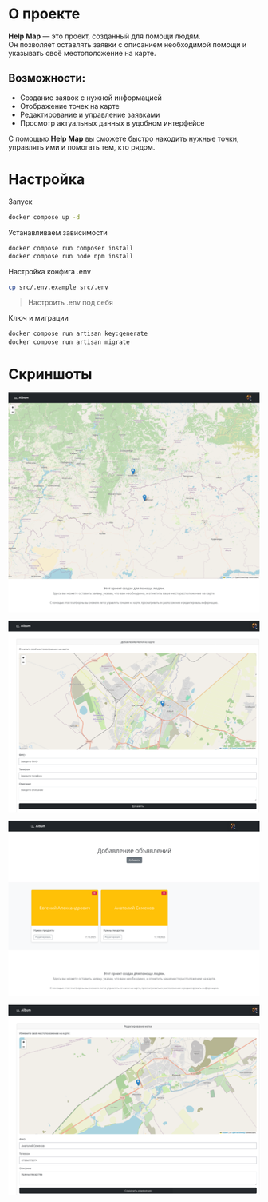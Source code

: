 # О проекте

**Help Map** — это проект, созданный для помощи людям.  
Он позволяет оставлять заявки с описанием необходимой помощи и указывать своё местоположение на карте.

## Возможности:
- Создание заявок с нужной информацией
- Отображение точек на карте
- Редактирование и управление заявками
- Просмотр актуальных данных в удобном интерфейсе

С помощью **Help Map** вы сможете быстро находить нужные точки, управлять ими и помогать тем, кто рядом.

# Настройка

Запуск
```bash
docker compose up -d
```

Устанавливаем зависимости
```bash
docker compose run composer install
docker compose run node npm install
```

Настройка конфига .env
```bash
cp src/.env.example src/.env
```
> Настроить .env под себя

Ключ и миграции
```bash
docker compose run artisan key:generate
docker compose run artisan migrate
```

# Скриншоты
![maps.png](maps.png)

![addPost.png](addPost.png)

![myPosts.png](myPosts.png)

![editPost.png](editPost.png)